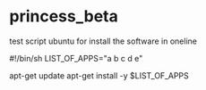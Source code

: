 # princess_beta
test script ubuntu for install the software in oneline


#!/bin/sh
LIST_OF_APPS="a b c d e"

apt-get update
apt-get install -y $LIST_OF_APPS
